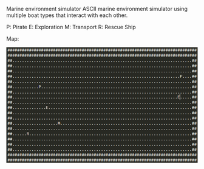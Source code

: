 Marine environment simulator
ASCII marine environment simulator using multiple boat types that interact with each other.

P: Pirate
E: Exploration
M: Transport
R: Rescue Ship



Map:

![Map Image](map.png)